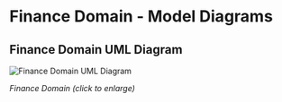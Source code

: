 # Finance Domain - Model Diagrams

## Finance Domain UML Diagram

![Finance Domain UML Diagram](../../../img/Finance%20Domain.png)

_Finance Domain (click to enlarge)_
